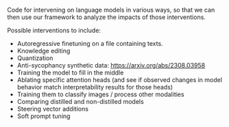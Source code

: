 Code for intervening on language models in various ways, so that we can then use our framework to analyze the impacts of those interventions.

Possible interventions to include:

* Autoregressive finetuning on a file containing texts.
* Knowledge editing
* Quantization
* Anti-sycophancy synthetic data: https://arxiv.org/abs/2308.03958
* Training the model to fill in the middle
* Ablating specific attention heads (and see if observed changes in model behavior match interpretability results for those heads)
* Training them to classify images / process other modalities
* Comparing distilled and non-distilled models
* Steering vector additions
* Soft prompt tuning